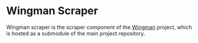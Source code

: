# Wingman Scraper
Wingman scraper is the scraper component of the [Wingman](https://github.com/FoRVaiS/wingman/) project, which is hosted as a submodule of the main project repository.
